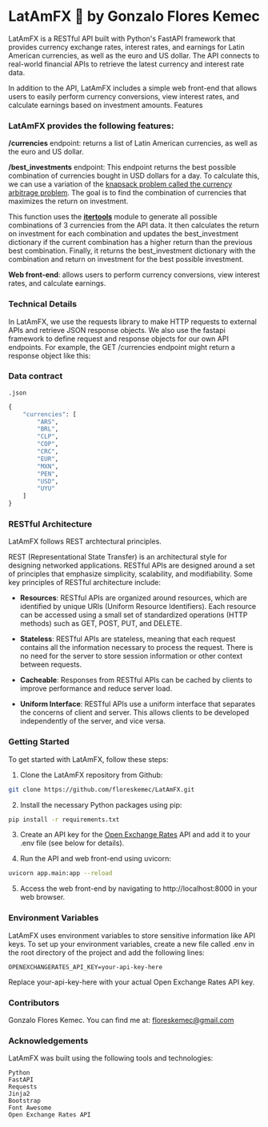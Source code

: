 # LatAmFX 💸 by Gonzalo Flores Kemec

LatAmFX is a RESTful API built with Python's FastAPI framework that provides currency exchange rates, interest rates, and earnings for Latin American currencies, as well as the euro and US dollar. The API connects to real-world financial APIs to retrieve the latest currency and interest rate data.

In addition to the API, LatAmFX includes a simple web front-end that allows users to easily perform currency conversions, view interest rates, and calculate earnings based on investment amounts.
Features

### LatAmFX provides the following features:

__/currencies__ endpoint: returns a list of Latin American currencies, as well as the euro and US dollar.

__/best_investments__ endpoint: This endpoint returns the best possible combination of currencies bought in USD dollars for a day. To calculate this, we can use a variation of the [knapsack problem called the currency arbitrage problem](https://walkccc.me/CLRS/Chap24/Problems/24-3/). The goal is to find the combination of currencies that maximizes the return on investment.

This function uses the [__itertools__](https://docs.python.org/3/library/itertools.html) module to generate all possible combinations of 3 currencies from the API data. It then calculates the return on investment for each combination and updates the best_investment dictionary if the current combination has a higher return than the previous best combination. Finally, it returns the best_investment dictionary with the combination and return on investment for the best possible investment.

__Web front-end__: allows users to perform currency conversions, view interest rates, and calculate earnings.

### Technical Details

In LatAmFX, we use the requests library to make HTTP requests to external APIs and retrieve JSON response objects. We also use the fastapi framework to define request and response objects for our own API endpoints. For example, the GET /currencies endpoint might return a response object like this:

### Data contract

`.json`
```Python
{
    "currencies": [
        "ARS",
        "BRL",
        "CLP",
        "COP",
        "CRC",
        "EUR",
        "MXN",
        "PEN",
        "USD",
        "UYU"
    ]
}
```

### RESTful Architecture
LatAmFX follows REST archtectural principles.

REST (Representational State Transfer) is an architectural style for designing networked applications. RESTful APIs are designed around a set of principles that emphasize simplicity, scalability, and modifiability. Some key principles of RESTful architecture include:

* __Resources__: RESTful APIs are organized around resources, which are identified by unique URIs (Uniform Resource Identifiers). Each resource can be accessed using a small set of standardized operations (HTTP methods) such as GET, POST, PUT, and DELETE.

* __Stateless__: RESTful APIs are stateless, meaning that each request contains all the information necessary to process the request. There is no need for the server to store session information or other context between requests.

* __Cacheable__: Responses from RESTful APIs can be cached by clients to improve performance and reduce server load.

* __Uniform Interface__: RESTful APIs use a uniform interface that separates the concerns of client and server. This allows clients to be developed independently of the server, and vice versa.

### Getting Started

To get started with LatAmFX, follow these steps:

1. Clone the LatAmFX repository from Github:
    
```Bash
git clone https://github.com/floreskemec/LatAmFX.git
```

2. Install the necessary Python packages using pip:

```Bash
pip install -r requirements.txt
```

3. Create an API key for the [Open Exchange Rates](https://openexchangerates.org/) API and add it to your .env file (see below for details).

4. Run the API and web front-end using uvicorn:

```Bash
uvicorn app.main:app --reload
```

5. Access the web front-end by navigating to http://localhost:8000 in your web browser.

### Environment Variables

LatAmFX uses environment variables to store sensitive information like API keys. To set up your environment variables, create a new file called .env in the root directory of the project and add the following lines:

```
OPENEXCHANGERATES_API_KEY=your-api-key-here
```

Replace your-api-key-here with your actual Open Exchange Rates API key.

### Contributors

Gonzalo Flores Kemec. You can find me at:
floreskemec@gmail.com

### Acknowledgements

LatAmFX was built using the following tools and technologies:

    Python
    FastAPI
    Requests
    Jinja2
    Bootstrap
    Font Awesome
    Open Exchange Rates API